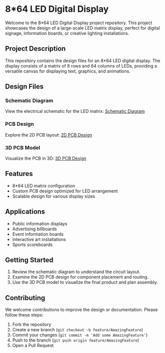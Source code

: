# 8*64 LED Digital Display

Welcome to the 8*64 LED Digital Display project repository. This project showcases the design of a large-scale LED matrix display, perfect for digital signage, information boards, or creative lighting installations.

## Project Description

This repository contains the design files for an 8*64 LED digital display. The display consists of a matrix of 8 rows and 64 columns of LEDs, providing a versatile canvas for displaying text, graphics, and animations.

## Design Files

### Schematic Diagram
View the electrical schematic for the LED matrix:
[Schematic Diagram](https://a360.co/3yEBdw0)

### PCB Design
Explore the 2D PCB layout:
[2D PCB Design](https://a360.co/3Mn7vhW)

### 3D PCB Model
Visualize the PCB in 3D:
[3D PCB Design](https://a360.co/4cF3tME)

## Features

- 8*64 LED matrix configuration
- Custom PCB design optimized for LED arrangement
- Scalable design for various display sizes

## Applications

- Public information displays
- Advertising billboards
- Event information boards
- Interactive art installations
- Sports scoreboards

## Getting Started

1. Review the schematic diagram to understand the circuit layout.
2. Examine the 2D PCB design for component placement and routing.
3. Use the 3D PCB model to visualize the final product and plan assembly.

## Contributing

We welcome contributions to improve the design or documentation. Please follow these steps:

1. Fork the repository
2. Create a new branch (`git checkout -b feature/AmazingFeature`)
3. Commit your changes (`git commit -m 'Add some AmazingFeature'`)
4. Push to the branch (`git push origin feature/AmazingFeature`)
5. Open a Pull Request


